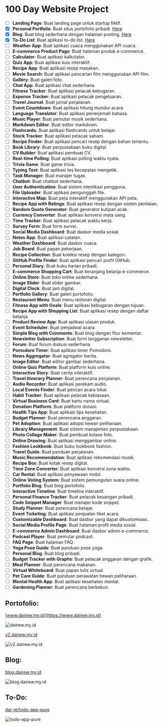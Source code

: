# 100 Day Website Project

- [ ] **Landing Page**: Buat landing page untuk startup fiktif.
- [x] **Personal Portfolio**: Buat situs portofolio pribadi. [Here](#portofolio)
- [x] **Blog**: Buat blog sederhana dengan halaman posting. [Here](#blog)
- [x] **To-Do List**: Buat aplikasi to-do list. [Here](#to-do)
- [ ] **Weather App**: Buat aplikasi cuaca menggunakan API cuaca.
- [ ] **E-commerce Product Page**: Buat halaman produk e-commerce.
- [ ] **Calculator**: Buat aplikasi kalkulator.
- [ ] **Quiz App**: Buat aplikasi kuis interaktif.
- [ ] **Recipe App**: Buat aplikasi resep masakan.
- [ ] **Movie Search**: Buat aplikasi pencarian film menggunakan API film.
- [ ] **Gallery**: Buat galeri foto.
- [ ] **Chat App**: Buat aplikasi chat sederhana.
- [ ] **Fitness Tracker**: Buat aplikasi pelacak kebugaran.
- [ ] **Expense Tracker**: Buat aplikasi pelacak pengeluaran.
- [ ] **Travel Journal**: Buat jurnal perjalanan.
- [ ] **Event Countdown**: Buat aplikasi hitung mundur acara.
- [ ] **Language Translator**: Buat aplikasi penerjemah bahasa.
- [ ] **Music Player**: Buat pemutar musik sederhana.
- [ ] **Markdown Editor**: Buat editor markdown.
- [ ] **Flashcards**: Buat aplikasi flashcards untuk belajar.
- [ ] **Stock Tracker**: Buat aplikasi pelacak saham.
- [ ] **Recipe Finder**: Buat aplikasi pencari resep dengan bahan tertentu.
- [ ] **Book Library**: Buat perpustakaan buku digital.
- [ ] **CV Builder**: Buat aplikasi pembuat CV.
- [ ] **Real-time Polling**: Buat aplikasi polling waktu nyata.
- [ ] **Trivia Game**: Buat game trivia.
- [ ] **Typing Test**: Buat aplikasi tes kecepatan mengetik.
- [ ] **Task Manager**: Buat manajer tugas.
- [ ] **Chatbot**: Buat chatbot sederhana.
- [ ] **User Authentication**: Buat sistem otentikasi pengguna.
- [ ] **File Uploader**: Buat aplikasi pengunggah file.
- [ ] **Interactive Map**: Buat peta interaktif menggunakan API peta.
- [ ] **Recipe App with Ratings**: Buat aplikasi resep dengan sistem penilaian.
- [ ] **Random Quote Generator**: Buat generator kutipan acak.
- [ ] **Currency Converter**: Buat aplikasi konversi mata uang.
- [ ] **Time Tracker**: Buat aplikasi pelacak waktu kerja.
- [ ] **Survey Form**: Buat form survei.
- [ ] **Social Media Dashboard**: Buat dasbor media sosial.
- [ ] **Notes App**: Buat aplikasi catatan.
- [ ] **Weather Dashboard**: Buat dasbor cuaca.
- [ ] **Job Board**: Buat papan pekerjaan.
- [ ] **Recipe Collection**: Buat koleksi resep dengan kategori.
- [ ] **GitHub Profile Finder**: Buat aplikasi pencari profil GitHub.
- [ ] **Personal Diary**: Buat buku harian pribadi.
- [ ] **E-commerce Shopping Cart**: Buat keranjang belanja e-commerce.
- [ ] **Online Store**: Buat toko online sederhana.
- [ ] **Image Slider**: Buat slider gambar.
- [ ] **Digital Clock**: Buat jam digital.
- [ ] **Portfolio Gallery**: Buat galeri portofolio.
- [ ] **Restaurant Menu**: Buat menu restoran digital.
- [ ] **Fitness App with Goals**: Buat aplikasi kebugaran dengan tujuan.
- [ ] **Recipe App with Shopping List**: Buat aplikasi resep dengan daftar belanja.
- [ ] **Product Review App**: Buat aplikasi ulasan produk.
- [ ] **Event Scheduler**: Buat penjadwal acara.
- [ ] **Simple Blog with Comments**: Buat blog dengan fitur komentar.
- [ ] **Newsletter Subscription**: Buat form langganan newsletter.
- [ ] **Forum**: Buat forum diskusi sederhana.
- [ ] **Pomodoro Timer**: Buat aplikasi timer Pomodoro.
- [ ] **News Aggregator**: Buat agregator berita.
- [ ] **Image Editor**: Buat editor gambar sederhana.
- [ ] **Online Quiz Platform**: Buat platform kuis online.
- [ ] **Interactive Story**: Buat cerita interaktif.
- [ ] **Travel Itinerary Planner**: Buat perencana perjalanan.
- [ ] **Audio Recorder**: Buat aplikasi perekam audio.
- [ ] **Local Events Finder**: Buat pencari acara lokal.
- [ ] **Habit Tracker**: Buat aplikasi pelacak kebiasaan.
- [ ] **Virtual Business Card**: Buat kartu nama virtual.
- [ ] **Donation Platform**: Buat platform donasi.
- [ ] **Health Tips App**: Buat aplikasi tips kesehatan.
- [ ] **Budget Planner**: Buat perencana anggaran.
- [ ] **Pet Adoption**: Buat aplikasi adopsi hewan peliharaan.
- [ ] **Library Management**: Buat sistem manajemen perpustakaan.
- [ ] **Photo Collage Maker**: Buat pembuat kolase foto.
- [ ] **Online Drawing**: Buat aplikasi menggambar online.
- [ ] **Fashion Lookbook**: Buat buku lookbook fashion.
- [ ] **Travel Guide**: Buat panduan perjalanan.
- [ ] **Music Recommendation**: Buat aplikasi rekomendasi musik.
- [ ] **Recipe Box**: Buat kotak resep digital.
- [ ] **Time Zone Converter**: Buat aplikasi konversi zona waktu.
- [ ] **Car Rental**: Buat aplikasi penyewaan mobil.
- [ ] **Online Voting System**: Buat sistem pemungutan suara online.
- [ ] **Portfolio Blog**: Buat blog portofolio.
- [ ] **Interactive Timeline**: Buat timeline interaktif.
- [ ] **Personal Finance Tracker**: Buat pelacak keuangan pribadi.
- [ ] **Code Snippet Manager**: Buat manajer kode snippet.
- [ ] **Study Planner**: Buat perencana belajar.
- [ ] **Event Ticketing**: Buat aplikasi penjualan tiket acara.
- [ ] **Customizable Dashboard**: Buat dasbor yang dapat dikustomisasi.
- [ ] **Social Media Profile Page**: Buat halaman profil media sosial.
- [ ] **E-commerce Admin Dashboard**: Buat dasbor admin e-commerce.
- [ ] **Podcast Player**: Buat pemutar podcast.
- [ ] **FAQ Page**: Buat halaman FAQ.
- [ ] **Yoga Pose Guide**: Buat panduan pose yoga.
- [ ] **Personal Blog**: Buat blog pribadi.
- [ ] **Budget Tracker with Graphs**: Buat pelacak anggaran dengan grafik.
- [ ] **Meal Planner**: Buat perencana makanan.
- [ ] **Virtual Whiteboard**: Buat papan tulis virtual.
- [ ] **Pet Care Guide**: Buat panduan perawatan hewan peliharaan.
- [ ] **Mental Health App**: Buat aplikasi kesehatan mental.
- [ ] **Gardening Planner**: Buat perencana berkebun.

## Portofolio:

[www.dairew.my.id](https://www.dairew.my.id)

![dairew.my.id](/doc/screencapture-dairew-my-id-2024-08-06-12_34_56.png)

[v2.dairew.my.id](https://v2.dairew.my.id)

![v2.dairew.my.id](doc/screencapture-v2-dairew-my-id-2024-08-06-12_38_36.png)

## Blog:

[blog.dairew.my.id](https://blog.dairew.my.id)

![blog.dairew.my.id](doc/screencapture-blog-dairew-my-id-2024-08-06-12_44_08.png)

## To-Do:

[dai-re/todo-app-pure](https://dai-re.github.io/todo-app-pure/)

![todo-app-pure](doc/screencapture-127-0-0-1-3000-index-html-2024-08-13-17_11_47.png)
